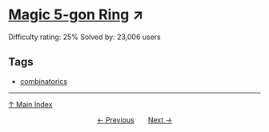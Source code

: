 # [Magic 5-gon Ring](https://projecteuler.net/problem=68) ↗️

Difficulty rating: 25%
Solved by: 23,006 users
## Tags

- [combinatorics](../tags/combinatorics.md)



---

[↑ Main Index](../README.md)


<div align=center><a href='67.md'>← Previous</a> &nbsp;&nbsp; &nbsp;&nbsp;  <a href='69.md'>Next →</a></div>
